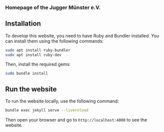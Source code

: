 ### Homepage of the Jugger Münster e.V.

## Installation
To develop this website, you need to have Ruby and Bundler installed. You can install them using the following commands:

```bash
sudo apt install ruby-bundler
sudo apt install ruby-dev

```
Then, install the required gems:

```bash
sudo bundle install

```

## Run the website
To run the website locally, use the following command:

```bash
bundle exec jekyll serve --livereload

```

Then open your browser and go to `http://localhost:4000` to see the website.